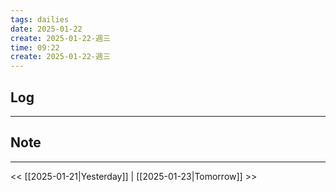 ```yaml
---
tags: dailies  
date: 2025-01-22
create: 2025-01-22-週三
time: 09:22
create: 2025-01-22-週三
---
```

## Log
---


## Note
---


<< [[2025-01-21|Yesterday]] | [[2025-01-23|Tomorrow]] >>
